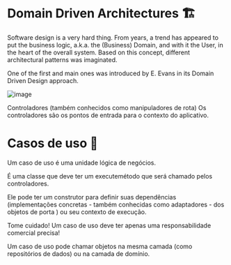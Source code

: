 # Domain Driven Architectures :building_construction:
Software design is a very hard thing. From years, a trend has appeared to put the business logic, a.k.a. the (Business) Domain, and with it the User, in the heart of the overall system. Based on this concept, different architectural patterns was imaginated.

One of the first and main ones was introduced by E. Evans in its Domain Driven Design approach.

![image](https://user-images.githubusercontent.com/69175890/191153158-c5829a96-a3e3-417b-98f1-8f0d7bc99fff.png)

Controladores (também conhecidos como manipuladores de rota)
Os controladores são os pontos de entrada para o contexto do aplicativo.

# **Casos de uso**  :necktie:

Um caso de uso é uma unidade lógica de negócios.

É uma classe que deve ter um executemétodo que será chamado pelos controladores.

Ele pode ter um construtor para definir suas dependências (implementações concretas - também conhecidas como adaptadores - dos objetos de porta ) ou seu contexto de execução.

Tome cuidado! Um caso de uso deve ter apenas uma responsabilidade comercial precisa!

Um caso de uso pode chamar objetos na mesma camada (como repositórios de dados) ou na camada de domínio.
